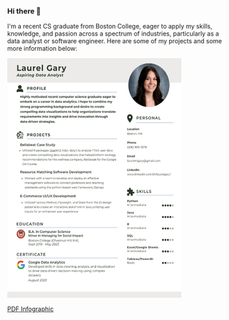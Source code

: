 ### Hi there 👋
I'm a recent CS graduate from Boston College, eager to apply my skills, knowledge, and passion across a spectrum of industries, particularly as a data analyst or software engineer. Here are some of my projects and some more information below:

<img src="infographic.jpg" width="400" height="550">

[PDF Infographic](https://github.com/lmg206/lmg206/files/12908652/Gary_infographic.pdf)


<!--
**lmg206/lmg206** is a ✨ _special_ ✨ repository because its `README.md` (this file) appears on your GitHub profile.

Here are some ideas to get you started:

- 🔭 I’m currently working on ...
- 🌱 I’m currently learning ...
- 👯 I’m looking to collaborate on ...
- 🤔 I’m looking for help with ...
- 💬 Ask me about ...
- 📫 How to reach me: ...
- 😄 Pronouns: ...
- ⚡ Fun fact: ...
-->

